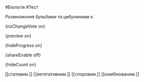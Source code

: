 #Біологія #Тест

*Розмноження бульбами та цибулинами є*

{noChangeVote on}

{preview on}

{hideProgress on}

{shareEnable off}

{hideCount on}

[[статевим.]]
[[вегетативним.]]
[[споровим.]]
[[комбінованим.]]
